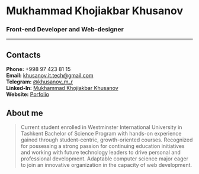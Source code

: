 # Mukhammad Khojiakbar Khusanov

### Front-end Developer and Web-designer

---

## Contacts

**Phone:** +998 97 423 81 15 \
**Email:** <khusanov.it.tech@gmail.com> \
**Telegram:** [@khusanov_m_r](https://t.me/khusanov_m_r "Telegram User") \
**Linked-In:** [Mukhammad Khojiakbar Khusanov](https://www.linkedin.com/in/mukhammadkhojiakbar-khusanov/ "Linkedin") \
**Website:** [Porfolio](https://khusanov-m-r.netlify.app/ "Personal Webpage")

## About me

> Current student enrolled in Westminster International University in Tashkent Bachelor of Science Program with hands-on experience gained through student-centric, growth-oriented courses. Recognized for possessing a strong passion for continuing education initiatives and working with future technology leaders to drive personal and professional development. Adaptable computer science major eager to join an innovative organization in the capacity of web development.
